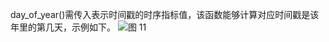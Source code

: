 day_of_year()需传入表示时间戳的时序指标值，该函数能够计算对应时间戳是该年里的第几天，示例如下。
![图 11](/img/src/metrics/38.%E6%97%A5%E6%9C%9F%E7%9B%B8%E5%85%B3%E5%87%BD%E6%95%B0/0a4755a91f0aa6c1d4b1c2364a28ea634d665c4d459889912a6670999ff0b500.png)  
